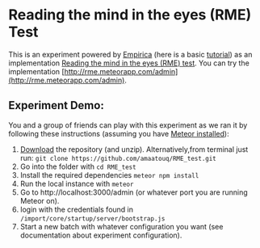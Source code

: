 # Reading the mind in the eyes (RME) Test

This is an experiment powered by [Empirica](https://github.com/empiricaly/empirica) (here is a basic [tutorial](https://github.com/empiricaly/tutorial)) as an implementation [Reading the mind in the eyes (RME) test](https://www.autismresearchcentre.com/arc_tests). You can try the implementation [http://rme.meteorapp.com/admin](http://rme.meteorapp.com/admin).

## Experiment Demo:
You and a group of friends can play with this experiment as we ran it by following these instructions (assuming you have [Meteor installed](https://www.meteor.com/install)):
1. [Download](https://github.com/amaatouq/RME_test/archive/master.zip) the repository (and unzip). Alternatively,from terminal just run:
```git clone https://github.com/amaatouq/RME_test.git```
2. Go into the folder with `cd RME_test`
3. Install the required dependencies `meteor npm install`
4. Run the local instance with `meteor`
5. Go to http://localhost:3000/admin (or whatever port you are running Meteor on).
6. login with the credentials found in `/import/core/startup/server/bootstrap.js`
7. Start a new batch with whatever configuration you want (see documentation about experiment configuration).
